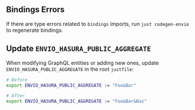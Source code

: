 ## Bindings Errors

If there are type errors related to `bindings` imports, run `just codegen-envio` to regenerate bindings.

## Update `ENVIO_HASURA_PUBLIC_AGGREGATE`

When modifying GraphQL entities or adding new ones, update `ENVIO_HASURA_PUBLIC_AGGREGATE` in the root `justfile`:

```bash
# Before
export ENVIO_HASURA_PUBLIC_AGGREGATE := "Foo&Bar"

# After
export ENVIO_HASURA_PUBLIC_AGGREGATE := "Foo&Bar&Baz"
```
